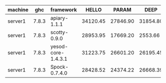 |machine  |ghc    |framework         |HELLO   |PARAM   |DEEP    |AFTER_DEEP|
|---------|-------|------------------|--------|--------|--------|----------|
|server1  |7.8.3  |apiary-1.1.1      |34120.45|27846.90|31854.80|35701.76  |
|server1  |7.8.3  |scotty-0.9.0      |28953.95|17669.20|2553.66 |9623.94   |
|server1  |7.8.3  |yesod-core-1.4.3.1|31223.75|26601.20|26195.45|32785.39  |
|server1  |7.8.3  |Spock-0.7.4.0     |28428.52|24374.22|26668.39|29481.10  |

